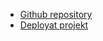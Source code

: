 - [Github repository](https://github.com/Tobaunta/flag-app)
- [Deployat projekt](https://flag-app.torkelsson.online)
